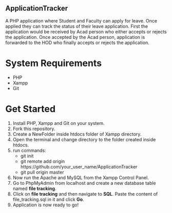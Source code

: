 ## ApplicationTracker

A PHP application where Student and Faculty can apply for leave. Once applied they can track the status of their leave application. First the application would be received by Acad person who either accepts or rejects the application. Once accepted by the Acad person, application is forwarded to the HOD who finally accepts or rejects the application.

# System Requirements

<ul>
  <li>PHP</li>
  <li>Xampp</li>
  <li>Git</li>
</ul>

# Get Started

<ol>
  <li>Install PHP, Xampp and Git on your system.</li>
  <li>Fork this repository.</li>
  <li>Create a NewFolder inside htdocs folder of Xampp directory.</li>
  <li>Open the terminal and change directory to the folder created inside htdocs.</li>
  <li>run commands:
    <ul>
      <li>git init</li>
      <li>git remote add origin https://github.com/your_user_name/ApplicationTracker</li>
      <li>git pull origin master</li>
    </ul>
  </li>
  <li>Now run the Apache and MySQL from the Xampp Control Panel.</li>
  <li>Go to PhpMyAdmin from localhost and create a new database table named <strong>file tracking</strong>.</li>
  <li>Click on <strong>file tracking</strong> and then navigate to <strong>SQL</strong>. Paste the content of file_tracking.sql in it and click <strong>Go</strong>.</li>
  <li>Application is now ready to go!</li>
 </ol>
 
